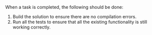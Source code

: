 When a task is completed, the following should be done:

1.  Build the solution to ensure there are no compilation errors.
2.  Run all the tests to ensure that all the existing functionality is still working correctly.